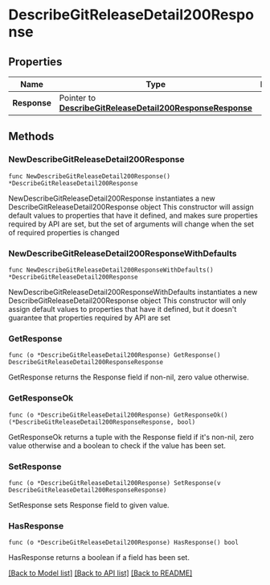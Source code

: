 # DescribeGitReleaseDetail200Response

## Properties

Name | Type | Description | Notes
------------ | ------------- | ------------- | -------------
**Response** | Pointer to [**DescribeGitReleaseDetail200ResponseResponse**](DescribeGitReleaseDetail200ResponseResponse.md) |  | [optional] 

## Methods

### NewDescribeGitReleaseDetail200Response

`func NewDescribeGitReleaseDetail200Response() *DescribeGitReleaseDetail200Response`

NewDescribeGitReleaseDetail200Response instantiates a new DescribeGitReleaseDetail200Response object
This constructor will assign default values to properties that have it defined,
and makes sure properties required by API are set, but the set of arguments
will change when the set of required properties is changed

### NewDescribeGitReleaseDetail200ResponseWithDefaults

`func NewDescribeGitReleaseDetail200ResponseWithDefaults() *DescribeGitReleaseDetail200Response`

NewDescribeGitReleaseDetail200ResponseWithDefaults instantiates a new DescribeGitReleaseDetail200Response object
This constructor will only assign default values to properties that have it defined,
but it doesn't guarantee that properties required by API are set

### GetResponse

`func (o *DescribeGitReleaseDetail200Response) GetResponse() DescribeGitReleaseDetail200ResponseResponse`

GetResponse returns the Response field if non-nil, zero value otherwise.

### GetResponseOk

`func (o *DescribeGitReleaseDetail200Response) GetResponseOk() (*DescribeGitReleaseDetail200ResponseResponse, bool)`

GetResponseOk returns a tuple with the Response field if it's non-nil, zero value otherwise
and a boolean to check if the value has been set.

### SetResponse

`func (o *DescribeGitReleaseDetail200Response) SetResponse(v DescribeGitReleaseDetail200ResponseResponse)`

SetResponse sets Response field to given value.

### HasResponse

`func (o *DescribeGitReleaseDetail200Response) HasResponse() bool`

HasResponse returns a boolean if a field has been set.


[[Back to Model list]](../README.md#documentation-for-models) [[Back to API list]](../README.md#documentation-for-api-endpoints) [[Back to README]](../README.md)


